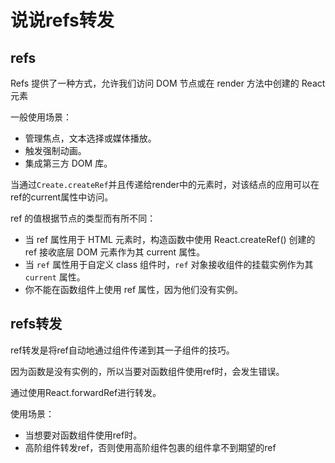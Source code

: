 # 说说refs转发

## refs

Refs 提供了一种方式，允许我们访问 DOM 节点或在 render 方法中创建的 React 元素

一般使用场景：

- 管理焦点，文本选择或媒体播放。
- 触发强制动画。
- 集成第三方 DOM 库。

当通过`Create.createRef`并且传递给render中的元素时，对该结点的应用可以在ref的current属性中访问。

ref 的值根据节点的类型而有所不同：

- 当 ref 属性用于 HTML 元素时，构造函数中使用 React.createRef() 创建的 ref 接收底层 DOM 元素作为其 current 属性。
- 当 `ref` 属性用于自定义 class 组件时，`ref` 对象接收组件的挂载实例作为其 `current` 属性。
- 你不能在函数组件上使用 ref 属性，因为他们没有实例。

## refs转发

ref转发是将ref自动地通过组件传递到其一子组件的技巧。

因为函数是没有实例的，所以当要对函数组件使用ref时，会发生错误。

通过使用React.forwardRef进行转发。

使用场景：

- 当想要对函数组件使用ref时。
- 高阶组件转发ref，否则使用高阶组件包裹的组件拿不到期望的ref



